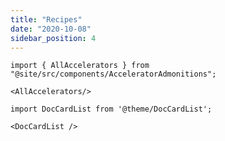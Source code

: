 ```yaml
---
title: "Recipes"
date: "2020-10-08"
sidebar_position: 4
---
```


```mdx-code-block
import { AllAccelerators } from "@site/src/components/AcceleratorAdmonitions";

<AllAccelerators/>
```


```mdx-code-block
import DocCardList from '@theme/DocCardList';

<DocCardList />
```
